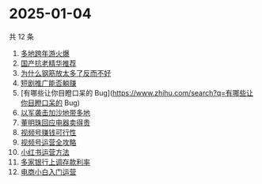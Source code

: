 # 2025-01-04

共 12 条

<!-- BEGIN -->
<!-- 最后更新时间 Sat Jan 04 2025 22:12:34 GMT+0800 (China Standard Time) -->

1. [多地跨年游火爆](https://www.zhihu.com/search?q=多地跨年游火爆)
1. [国产抗老精华推荐](https://www.zhihu.com/search?q=国产抗老精华推荐)
1. [为什么钢筋放太多了反而不好](https://www.zhihu.com/search?q=为什么钢筋放太多了反而不好)
1. [短剧推广能否躺赚](https://www.zhihu.com/search?q=短剧推广能否躺赚)
1. [有哪些让你目瞪口呆的
   Bug](https://www.zhihu.com/search?q=有哪些让你目瞪口呆的 Bug)
1. [以军袭击加沙地带多地](https://www.zhihu.com/search?q=以军袭击加沙地带多地)
1. [董明珠回应电器卖得贵](https://www.zhihu.com/search?q=董明珠回应电器卖得贵)
1. [视频号赚钱可行性](https://www.zhihu.com/search?q=视频号赚钱可行性)
1. [视频号运营全攻略](https://www.zhihu.com/search?q=视频号运营全攻略)
1. [小红书运营方法](https://www.zhihu.com/search?q=小红书运营方法)
1. [多家银行上调存款利率](https://www.zhihu.com/search?q=多家银行上调存款利率)
1. [电商小白入门运营](https://www.zhihu.com/search?q=电商小白入门运营)

<!-- END -->
